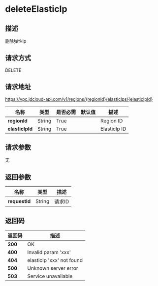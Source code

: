 # deleteElasticIp


## 描述
删除弹性Ip

## 请求方式
DELETE

## 请求地址
https://vpc.jdcloud-api.com/v1/regions/{regionId}/elasticIps/{elasticIpId}

|名称|类型|是否必需|默认值|描述|
|---|---|---|---|---|
|**regionId**|String|True| |Region ID|
|**elasticIpId**|String|True| |ElasticIp ID|

## 请求参数
无


## 返回参数
|名称|类型|描述|
|---|---|---|
|**requestId**|String|请求ID|


## 返回码
|返回码|描述|
|---|---|
|**200**|OK|
|**400**|Invalid param 'xxx'|
|**404**|elasticIp 'xxx' not found|
|**500**|Unknown server error|
|**503**|Service unavailable|
